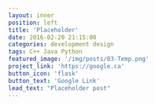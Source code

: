 ```yaml
---
layout: inner
position: left
title: 'Placeholder'
date: 2016-02-20 21:15:00
categories: development design
tags: C++ Java Python
featured_image: '/img/posts/03-Temp.png'
project_link: 'https://google.ca'
button_icon: 'flask'
button_text: 'Google Link'
lead_text: "Placeholder post"
---
```

